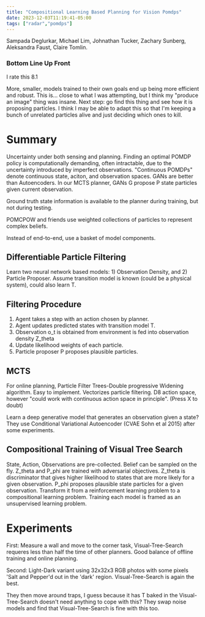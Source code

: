 ```yaml
---
title: "Compositional Learning Based Planning for Vision Pomdps"
date: 2023-12-03T11:19:41-05:00
tags: ["radar","pomdps"]
---
```


Sampada Deglurkar, Michael Lim, Johnathan Tucker, Zachary Sunberg, Aleksandra Faust, Claire Tomlin.

### Bottom Line Up Front

I rate this 8.1

More, smaller, models trained to their own goals end up being more efficient and robust. 
This is... close to what I was attempting, but I think my "produce an image" thing was insane. 
Next step: go find this thing and see how it is proposing particles. 
I think I may be able to adapt this so that I'm keeping a bunch of unrelated particles alive and just deciding which ones to kill.

# Summary

Uncertainty under both sensing and planning.
Finding an optimal POMDP policy is computationally demanding, often intractable, due to the uncertainty introduced by imperfect observations.
"Continuous POMDPs" denote continuous state, aciton, and observation spaces.
GANs are better than Autoencoders.
In our MCTS planner, GANs G propose P state particles given current observation. 

Ground truth state information is available to the planner during training, but not during testing.

POMCPOW and friends use weighted collections of particles to represent complex beliefs.

Instead of end-to-end, use a basket of model components.

## Differentiable Particle Filtering

Learn two neural network based models: 1) Observation Density, and 2) Particle Proposer.
Assume transition model is known (could be a physical system), could also learn T.

## Filtering Procedure

1) Agent takes a step with an action chosen by planner.
2) Agent updates predicted states with transition model T.
3) Observation o_t is obtained from environment is fed into observation density Z_theta
4) Update likelihood weights of each particle.  
5) Particle proposer P proposes plausible particles.

## MCTS 

For online planning, Particle Filter Trees-Double progressive Widening algorithm. 
Easy to implement.
Vectorizes particle filtering. 
D8 action space, however "could work with continuous action space in principle". (Press X to doubt) 

Learn a deep generative model that generates an observation given a state?
They use Conditional Variational Autoencoder (CVAE Sohn et al 2015) after some experiments.

## Compositional Training of Visual Tree Search

State, Action, Observations are pre-collected.
Belief can be sampled on the fly. 
Z_theta and P_phi are trained with adversarial objectives.
Z_theta is discriminator that gives higher likelihood to states that are more likely for a given observation.
P_phi proposes plausible state particles for a given observation. 
Transform it from a reinforcement learning problem to a  compositional learning problem. 
Training each model is framed as an unsupervised learning problem.

# Experiments

First: Measure a wall and move to the corner task, Visual-Tree-Search requeres less than half the time of other planners.
Good balance of offline training and online planning. 

Second: Light-Dark variant using 32x32x3 RGB photos with some pixels 'Salt and Pepper'd out in the 'dark' region. 
Visual-Tree-Search is again the best.

They then move around traps, I guess because it has T baked in the Visual-Tree-Search doesn't need anything to cope with this?
They swap noise models and find that Visual-Tree-Search is fine with this too. 







